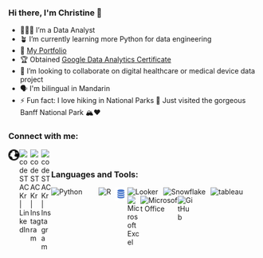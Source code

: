 ### Hi there, I'm Christine 👋

<!--
**ChristineCYin/ChristineCYin** is a ✨ _special_ ✨ repository because its `README.md` (this file) appears on your GitHub profile.
-->

- 👩🏻‍💼 I’m a Data Analyst
- 🪴 I’m currently learning more Python for data engineering
- 🥸 [My Portfolio](https://christinecyin.github.io/Portfolio/)
- 🏆 Obtained [Google Data Analytics Certificate](https://www.credly.com/badges/d1beab91-7887-4e3a-b8b6-95bdf82011d0?source=linked_in_profile)
- 👯 I’m looking to collaborate on digital healthcare or medical device data project
- 🗣️ I'm bilingual in Mandarin
- ⚡ Fun fact: I love hiking in National Parks 🥾 Just visited the gorgeous Banff National Park 🏔️❤️

<!-- - 💻 Also completed PostgreSQL Bootcamp Certificate and currently learning MySQL -->
<!-- - 🧐 [Tableau Dashboard for COVID-19 data exploration](https://public.tableau.com/app/profile/christine.yin/viz/Covid19DataExploration_16288198724040/Dashboard1#1) -->
### Connect with me:

[<img align="left" alt="codeSTACKr.com" width="22px" src="https://raw.githubusercontent.com/iconic/open-iconic/master/svg/globe.svg" />][website]
[<img align="left" alt="codeSTACKr | LinkedIn" width="22px" src="https://cdn.jsdelivr.net/npm/simple-icons@v3/icons/linkedin.svg" />][linkedin]
[<img align="left" alt="codeSTACKr | Instagram" width="22px" src="https://cdn.jsdelivr.net/npm/simple-icons@v3/icons/instagram.svg" />][instagram]
[<img align="left" alt="codeSTACKr | Instagram" width="20px" src="https://cdn.icon-icons.com/icons2/2389/PNG/512/kaggle_logo_icon_145140.png" />][kaggle]



<br />

### Languages and Tools:

[<img align="left" alt="Python" width="95px" src="https://upload.wikimedia.org/wikipedia/commons/f/f8/Python_logo_and_wordmark.svg"/>](#)
[<img align="left" alt="R" width="32px" src="https://upload.wikimedia.org/wikipedia/commons/thumb/1/1b/R_logo.svg/1024px-R_logo.svg.png"/>](#)
[<img align="left" alt="SQL" width="26px" src="https://raw.githubusercontent.com/github/explore/80688e429a7d4ef2fca1e82350fe8e3517d3494d/topics/sql/sql.png" />](https://github.com/ChristineCYin/Covid-19-Data-Exploration/blob/main/covid%20portfolio%20project-PostgreSQL.sql)
[<img align="left" alt="Looker" width="72px" src="https://upload.wikimedia.org/wikipedia/commons/4/4c/Looker.svg" />](#)
[<img align="left" alt="Snowflake" width="95px" src="https://upload.wikimedia.org/wikipedia/commons/f/ff/Snowflake_Logo.svg" />](#)
[<img align="left" alt="tableau" width="95px" src="https://upload.wikimedia.org/wikipedia/commons/thumb/4/4b/Tableau_Logo.png/800px-Tableau_Logo.png"/>](https://public.tableau.com/app/profile/christine.yin/viz/Covid19DataExploration_16288198724040/Dashboard1#1)
[<img align="left" alt="Microsoft Excel" width="26px" src="https://logodownload.org/wp-content/uploads/2020/04/excel-logo.png" />](#)
[<img align="left" alt="Microsoft Office" width="75px" src="https://upload.wikimedia.org/wikipedia/commons/thumb/4/4f/Microsoft_Office_2013-2019_logo_and_wordmark.svg/200px-Microsoft_Office_2013-2019_logo_and_wordmark.svg.png" />](#)
[<img align="left" alt="GitHub" width="30px" src="https://upload.wikimedia.org/wikipedia/commons/9/91/Octicons-mark-github.svg" />](https://github.com/ChristineCYin)

<br />

</details>

[website]: https://christinecyin.github.io/Portfolio/
[instagram]: https://www.instagram.com/lovehikingadventures/
[linkedin]: https://www.linkedin.com/in/christinecyin/
[kaggle]: https://www.kaggle.com/christine1cy


